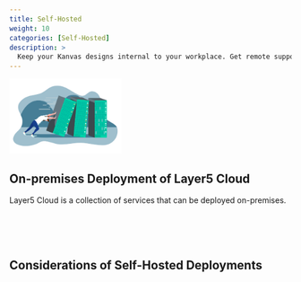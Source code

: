 ```yaml
---
title: Self-Hosted
weight: 10
categories: [Self-Hosted]
description: >
  Keep your Kanvas designs internal to your workplace. Get remote support from Layer5 when you need it.
---
```


<img class="image-right-no-shadow" src="images/self-hosted.svg" style="max-width:200px;" />

## On-premises Deployment of Layer5 Cloud

Layer5 Cloud is a collection of services that can be deployed on-premises. 

<br />
<br />
<br />

## Considerations of Self-Hosted Deployments
